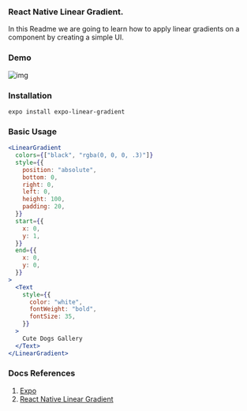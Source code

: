 ### React Native Linear Gradient.

In this Readme we are going to learn how to apply linear gradients on a component by creating a simple UI.

### Demo

![img](https://github.com/CrispenGari/native-startup/blob/main/practice/rn-linear-gradient/demos/Screenshot_20210727-085000_Expo%20Go.jpg)

### Installation

```
expo install expo-linear-gradient
```

### Basic Usage

```jsx
<LinearGradient
  colors={["black", "rgba(0, 0, 0, .3)"]}
  style={{
    position: "absolute",
    bottom: 0,
    right: 0,
    left: 0,
    height: 100,
    padding: 20,
  }}
  start={{
    x: 0,
    y: 1,
  }}
  end={{
    x: 0,
    y: 0,
  }}
>
  <Text
    style={{
      color: "white",
      fontWeight: "bold",
      fontSize: 35,
    }}
  >
    Cute Dogs Gallery
  </Text>
</LinearGradient>
```

### Docs References

1. [Expo](https://docs.expo.io/versions/latest/sdk/linear-gradient/#end)
2. [React Native Linear Gradient](https://github.com/react-native-linear-gradient/react-native-linear-gradient)
